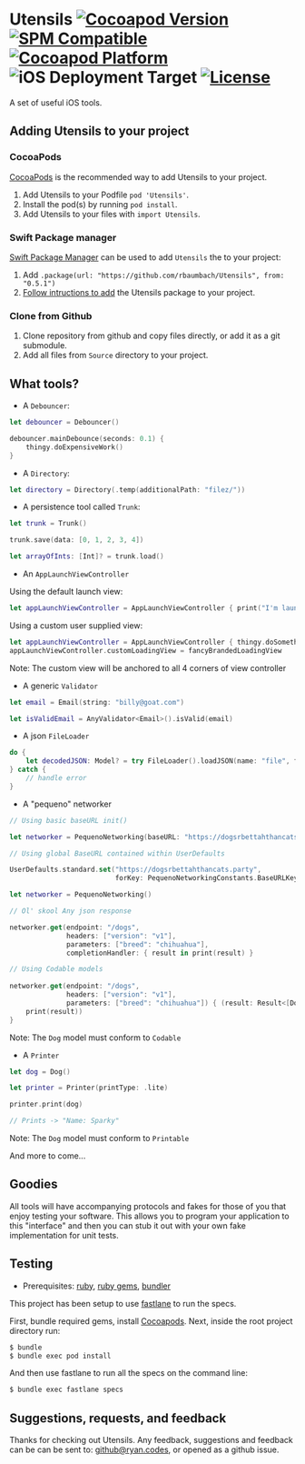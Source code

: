 # Utensils [![Cocoapod Version](https://img.shields.io/cocoapods/v/Utensils.svg)](https://github.com/rbaumbach/Utensils) [![SPM Compatible](https://img.shields.io/badge/SPM-Compatible-blue)](https://swift.org/package-manager/) [![Cocoapod Platform](https://img.shields.io/badge/platform-iOS-blue.svg)](https://github.com/rbaumbach/Utensils) ![iOS Deployment Target](https://img.shields.io/badge/iOS_Deployment_Target-12.0-964B00) [![License](https://img.shields.io/dub/l/vibe-d.svg)](https://github.com/rbaumbach/Utensils/blob/master/MIT-LICENSE.txt)

A set of useful iOS tools.

## Adding Utensils to your project

### CocoaPods

[CocoaPods](http://cocoapods.org) is the recommended way to add Utensils to your project.

1.  Add Utensils to your Podfile `pod 'Utensils'`.
2.  Install the pod(s) by running `pod install`.
3.  Add Utensils to your files with `import Utensils`.

### Swift Package manager

[Swift Package Manager](https://swift.org/package-manager/) can be used to add `Utensils` the to your project:

1.  Add `.package(url: "https://github.com/rbaumbach/Utensils", from: "0.5.1")`
2.  [Follow intructions to add](https://swift.org/getting-started/#using-the-package-manager) the Utensils package to your project.

### Clone from Github

1.  Clone repository from github and copy files directly, or add it as a git submodule.
2.  Add all files from `Source` directory to your project.

## What tools?

* A `Debouncer`:

```Swift
let debouncer = Debouncer()

debouncer.mainDebounce(seconds: 0.1) {
    thingy.doExpensiveWork()
}
```

* A `Directory`:

```Swift
let directory = Directory(.temp(additionalPath: "filez/"))
```

* A persistence tool called `Trunk`:

```Swift
let trunk = Trunk()

trunk.save(data: [0, 1, 2, 3, 4])

let arrayOfInts: [Int]? = trunk.load()
```

* An `AppLaunchViewController`

Using the default launch view:

```Swift
let appLaunchViewController = AppLaunchViewController { print("I'm launching!") }
```

Using a custom user supplied view:

```Swift
let appLaunchViewController = AppLaunchViewController { thingy.doSomethingLengthyBeforeAppLaunches() }
appLaunchViewController.customLoadingView = fancyBrandedLoadingView
```

Note: The custom view will be anchored to all 4 corners of view controller

* A generic `Validator`

```Swift
let email = Email(string: "billy@goat.com")

let isValidEmail = AnyValidator<Email>().isValid(email)
```

* A json `FileLoader`

```Swift
do {
    let decodedJSON: Model? = try FileLoader().loadJSON(name: "file", fileExtension: "json")
} catch {
    // handle error
}
```

* A "pequeno" networker

```swift
// Using basic baseURL init()

let networker = PequenoNetworking(baseURL: "https://dogsrbettahthancats.party")

// Using global BaseURL contained within UserDefaults

UserDefaults.standard.set("https://dogsrbettahthancats.party",
                          forKey: PequenoNetworkingConstants.BaseURLKey)

let networker = PequenoNetworking()

// Ol' skool Any json response

networker.get(endpoint: "/dogs",
              headers: ["version": "v1"],
              parameters: ["breed": "chihuahua"],
              completionHandler: { result in print(result) }

// Using Codable models
                
networker.get(endpoint: "/dogs",
              headers: ["version": "v1"],
              parameters: ["breed": "chihuahua"]) { (result: Result<[Dog], Error>) in
    print(result))
}
```

Note: The `Dog` model must conform to `Codable`

* A `Printer`

```swift
let dog = Dog()

let printer = Printer(printType: .lite)

printer.print(dog)

// Prints -> "Name: Sparky"
```

Note: The `Dog` model must conform to `Printable`

And more to come...

## Goodies

All tools will have accompanying protocols and fakes for those of you that enjoy testing your software.  This allows you to program your application to this "interface" and then you can stub it out with your own fake implementation for unit tests.

## Testing

* Prerequisites: [ruby](https://github.com/sstephenson/rbenv), [ruby gems](https://rubygems.org/pages/download), [bundler](http://bundler.io)

This project has been setup to use [fastlane](https://fastlane.tools) to run the specs.

First, bundle required gems, install [Cocoapods](http://cocoapods.org). Next, inside the root project directory run:

```bash
$ bundle
$ bundle exec pod install
```

And then use fastlane to run all the specs on the command line:

```bash
$ bundle exec fastlane specs
```

## Suggestions, requests, and feedback

Thanks for checking out Utensils.  Any feedback, suggestions and feedback can be can be sent to: github@ryan.codes, or opened as a github issue.
